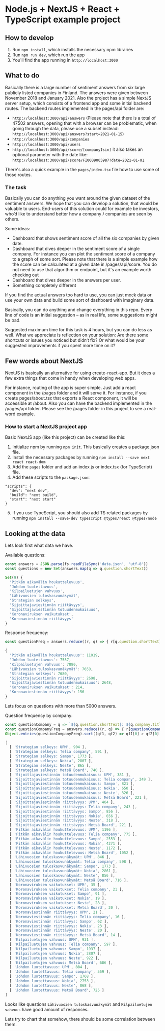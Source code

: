 # Node.js + NextJS + React + TypeScript example project

## How to develop

1. Run `npm install`, which installs the necessary npm libraries
2. Run `npm run dev`, which run the app
3. You'll find the app running in `http://localhost:3000`

## What to do

Basically there is a large number of sentiment answers from six large publicly listed companies in Finland. The answers were given between November 2018 and January 2021. Also the project has a simple NextJS server setup, which consists of a frontend app and some initial backend routes. The backend routes implemented in the pages/api folder are:

- `http://localhost:3000/api/answers` (Please note that there is a total of 47502 answers, opening that with a browser can be problematic, when going through the data, please use a subset instead: `http://localhost:3000/api/answers?start=2021-01-15`)
- `http://localhost:3000/api/companies`
- `http://localhost:3000/api/users`
- `http://localhost:3000/api/score/[companyIsin]` it also takes an optional parameter with the date like: `http://localhost:3000/api/score/FI0009005987?date=2021-01-01`

There's also a quick example in the `pages/index.tsx` file how to use some of those routes.

### The task

Basically you can do anything you want around the given dataset of the sentiment answers. We hope that you can develop a solution, that would be valuable to users. End-users of this solution could for example be investors, who’d like to understand better how a company / companies are seen by others.

Some ideas:

- Dashboard that shows sentiment score of all the six companies by given date.
- Dashboard that dives deeper in the sentiment score of a single company. For instance you can plot the sentiment score of a company to a graph of some sort. Please note that there is a simple example how the score can be calculated at a given date in /pages/api/score. You do not need to use that algorithm or endpoint, but it's an example worth checking out
- Dashboard that dives deeper in the answers per user.
- Something completely different

If you find the actual answers too hard to use, you can just mock data or use your own data and build some sort of dashboard with imaginary data.

Basically, you can do anything and change everything in this repo. Every line of code is an initial suggestion – as in real life, some suggestions might be bad.

Suggested maximum time for this task is 4 hours, but you can do less as well. What we appreciate is reflection on your solution: Are there some shortcuts or issues you noticed but didn’t fix? Or what would be your suggested improvements if you spent more time on it?

## Few words about NextJS

NextJS is basically an alternative for using create-react-app. But it does a few extra things that come in handy when developing web apps.

For instance, routing of the app is super simple. Just add a react component in the /pages folder and it will serve it. For instance, if you create pages/about.tsx that exports a React component, it will be accessible at /about. Also you can have the backend implemented in the /pages/api folder. Please see the /pages folder in this project to see a real-word example.

### How to start a NextJS project app

Basic NextJS app (like this project) can be created like this:

1. Initialize npm by running `npm init`. This basically creates a package.json file.
2. Install the necessary packages by running `npm install --save next react react-dom`
3. Add the `pages` folder and add an index.js or index.tsx (for TypeScript) file.
4. Add these scripts to the `package.json`:

```
"scripts": {
  "dev": "next dev",
  "build": "next build",
  "start": "next start"
}
```

5. If you use TypeScript, you should also add TS related packages by running `npm install --save-dev typescript @types/react @types/node`

## Looking at the data

Lets look first what data we have.

Available questions:
```js
const answers = JSON.parse(fs.readFileSync('data.json', 'utf-8'))
const questions = new Set(answers.map(q => q.question.shortText))
```

```js
Set(9) {
  'Pitkän aikavälin houkuttelevuus',
  'Johdon luotettavuus',
  'Kilpailuetujen vahvuus',
  'Lähivuosien tuloskasvunäkymät',
  'Strategian selkeys',
  'Sijoittajaviestinnän riittävyys',
  'Sijoittajaviestinnän totuudenmukaisuus',
  'Koronaviruksen vaikutukset',
  'Koronaviestinnän riittävyys'
}
```

Response frequency:
```js
const questionFreq = answers.reduce((r, q) => { r[q.question.shortText] = (r[q.question.shortText] || 0) + 1; return r}, {})
```

```js
{
  'Pitkän aikavälin houkuttelevuus': 11019,
  'Johdon luotettavuus': 7557,
  'Kilpailuetujen vahvuus': 7880,
  'Lähivuosien tuloskasvunäkymät': 7650,
  'Strategian selkeys': 7680,
  'Sijoittajaviestinnän riittävyys': 2698,
  'Sijoittajaviestinnän totuudenmukaisuus': 2648,
  'Koronaviruksen vaikutukset': 214,
  'Koronaviestinnän riittävyys': 156
}
```

Lets focus on questions with more than 5000 answers.

Question frequency by company:

```js
const questionCompany = q => `${q.question.shortText}: ${q.company.title}`
const questionCompanyFreq = answers.reduce((r, q) => { r[questionCompany(q)] = (r[questionCompany(q)] || 0) + 1; return r}, {})
Object.entries(questionCompanyFreq).sort((qf1, qf2) => qf1[0] > qf2[0] ? -1 : (qf1[0] < qf2[0] ? 1 : 0))
```

```js
[
  [ 'Strategian selkeys: UPM', 904 ],
  [ 'Strategian selkeys: Telia company', 591 ],
  [ 'Strategian selkeys: Sampo', 1773 ],
  [ 'Strategian selkeys: Nokia', 2807 ],
  [ 'Strategian selkeys: Neste', 865 ],
  [ 'Strategian selkeys: Metsä Board', 740 ],
  [ 'Sijoittajaviestinnän totuudenmukaisuus: UPM', 381 ],
  [ 'Sijoittajaviestinnän totuudenmukaisuus: Telia company', 249 ],
  [ 'Sijoittajaviestinnän totuudenmukaisuus: Sampo', 821 ],
  [ 'Sijoittajaviestinnän totuudenmukaisuus: Nokia', 650 ],
  [ 'Sijoittajaviestinnän totuudenmukaisuus: Neste', 326 ],
  [ 'Sijoittajaviestinnän totuudenmukaisuus: Metsä Board', 221 ],
  [ 'Sijoittajaviestinnän riittävyys: UPM', 404 ],
  [ 'Sijoittajaviestinnän riittävyys: Telia company', 243 ],
  [ 'Sijoittajaviestinnän riittävyys: Sampo', 856 ],
  [ 'Sijoittajaviestinnän riittävyys: Nokia', 656 ],
  [ 'Sijoittajaviestinnän riittävyys: Neste', 318 ],
  [ 'Sijoittajaviestinnän riittävyys: Metsä Board', 221 ],
  [ 'Pitkän aikavälin houkuttelevuus: UPM', 1196 ],
  [ 'Pitkän aikavälin houkuttelevuus: Telia company', 775 ],
  [ 'Pitkän aikavälin houkuttelevuus: Sampo', 2553 ],
  [ 'Pitkän aikavälin houkuttelevuus: Nokia', 4271 ],
  [ 'Pitkän aikavälin houkuttelevuus: Neste', 1172 ],
  [ 'Pitkän aikavälin houkuttelevuus: Metsä Board', 1052 ],
  [ 'Lähivuosien tuloskasvunäkymät: UPM', 846 ],
  [ 'Lähivuosien tuloskasvunäkymät: Telia company', 598 ],
  [ 'Lähivuosien tuloskasvunäkymät: Sampo', 1773 ],
  [ 'Lähivuosien tuloskasvunäkymät: Nokia', 2861 ],
  [ 'Lähivuosien tuloskasvunäkymät: Neste', 856 ],
  [ 'Lähivuosien tuloskasvunäkymät: Metsä Board', 716 ],
  [ 'Koronaviruksen vaikutukset: UPM', 35 ],
  [ 'Koronaviruksen vaikutukset: Telia company', 21 ],
  [ 'Koronaviruksen vaikutukset: Sampo', 91 ],
  [ 'Koronaviruksen vaikutukset: Nokia', 19 ],
  [ 'Koronaviruksen vaikutukset: Neste', 28 ],
  [ 'Koronaviruksen vaikutukset: Metsä Board', 20 ],
  [ 'Koronaviestinnän riittävyys: UPM', 21 ],
  [ 'Koronaviestinnän riittävyys: Telia company', 16 ],
  [ 'Koronaviestinnän riittävyys: Sampo', 62 ],
  [ 'Koronaviestinnän riittävyys: Nokia', 23 ],
  [ 'Koronaviestinnän riittävyys: Neste', 20 ],
  [ 'Koronaviestinnän riittävyys: Metsä Board', 14 ],
  [ 'Kilpailuetujen vahvuus: UPM', 931 ],
  [ 'Kilpailuetujen vahvuus: Telia company', 597 ],
  [ 'Kilpailuetujen vahvuus: Sampo', 1937 ],
  [ 'Kilpailuetujen vahvuus: Nokia', 2807 ],
  [ 'Kilpailuetujen vahvuus: Neste', 922 ],
  [ 'Kilpailuetujen vahvuus: Metsä Board', 686 ],
  [ 'Johdon luotettavuus: UPM', 884 ],
  [ 'Johdon luotettavuus: Telia company', 559 ],
  [ 'Johdon luotettavuus: Sampo', 1768 ],
  [ 'Johdon luotettavuus: Nokia', 2753 ],
  [ 'Johdon luotettavuus: Neste', 868 ],
  [ 'Johdon luotettavuus: Metsä Board', 725 ]
]
```

Looks like questions `Lähivuosien tuloskasvunäkymät` and `Kilpailuetujen vahvuus` have good amount of responses.

Lets try to chart that somehow, there should be some correlation between them.